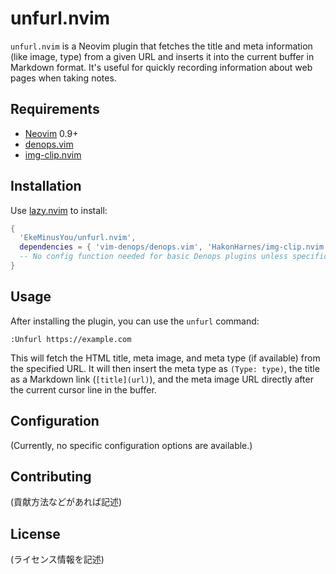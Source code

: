 # unfurl.nvim

`unfurl.nvim` is a Neovim plugin that fetches the title and meta information (like image, type) from a given URL and inserts it into the current buffer in Markdown format. It's useful for quickly recording information about web pages when taking notes.

## Requirements

- [Neovim](https://neovim.io/) 0.9+
- [denops.vim](https://github.com/vim-denops/denops.vim)
- [img-clip.nvim](https://github.com/HakonHarnes/img-clip.nvim)

## Installation

Use [lazy.nvim](https://github.com/folke/lazy.nvim) to install:

```lua
{
  'EkeMinusYou/unfurl.nvim',
  dependencies = { 'vim-denops/denops.vim', 'HakonHarnes/img-clip.nvim' },
  -- No config function needed for basic Denops plugins unless specific setup is required
}
```

## Usage

After installing the plugin, you can use the `unfurl` command:

```
:Unfurl https://example.com
```

This will fetch the HTML title, meta image, and meta type (if available) from the specified URL. It will then insert the meta type as `(Type: type)`, the title as a Markdown link (`[title](url)`), and the meta image URL directly after the current cursor line in the buffer.

## Configuration

(Currently, no specific configuration options are available.)

## Contributing

(貢献方法などがあれば記述)

## License

(ライセンス情報を記述)